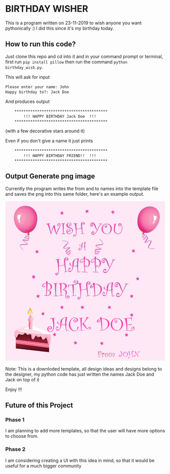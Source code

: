 # BIRTHDAY WISHER
This is a program written on 23-11-2019 to wish anyone you want pythonically :)
I did this since it's my birthday today.

## How to run this code?
Just clone this repo and cd into it and in your command prompt or terminal, first run `pip install pillow` then run the command `python birthday_wish.py`.

This will ask for input 
```
Please enter your name: John
Happy birthday to?: Jack Doe
```
And produces output
```
    *****************************************     
        !!! HAPPY BIRTHDAY Jack Doe  !!!
    *****************************************

```
(with a few decorative stars around it)

Even if you don't give a name it just prints 
```
    *****************************************     
        !!! HAPPY BIRTHDAY FRIEND!!  !!!
    *****************************************

```

## Output Generate png image
Currently the program writes the from and to names into the template file and saves the png into this same folder, here's an example output.

![Output image](Jack_Doe.png "Jack Doe output")

Note: This is a downloded template, all design ideas and designs belong to the designer, my python code has just written the names Jack Doe and Jack on top of it

Enjoy !!!

## Future of this Project
### Phase 1
I am planning to add more templates, so that the user will have more options to choose from.
### Phase 2
I am considering creating a UI with this idea in mind, so that it would be useful for a much bigger community
